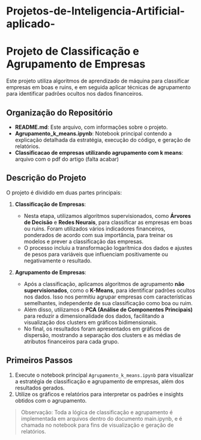 # Projetos-de-Inteligencia-Artificial-aplicado-
# Projeto de Classificação e Agrupamento de Empresas

Este projeto utiliza algoritmos de aprendizado de máquina para classificar empresas em boas e ruins, e em seguida aplicar técnicas de agrupamento para identificar padrões ocultos nos dados financeiros.

## Organização do Repositório

- **README.md**: Este arquivo, com informações sobre o projeto.
- **Agrupamento_k_means.ipynb**: Notebook principal contendo a explicação detalhada da estratégia, execução do código, e geração de relatórios.
- **Classificacao de empresas utilizando agrupamento com k means**: arquivo com o pdf do artigo (falta acabar)

## Descrição do Projeto

O projeto é dividido em duas partes principais:

1. **Classificação de Empresas**:
   - Nesta etapa, utilizamos algoritmos supervisionados, como **Árvores de Decisão** e **Redes Neurais**, para classificar as empresas em boas ou ruins. Foram utilizados vários indicadores financeiros, ponderados de acordo com sua importância, para treinar os modelos e prever a classificação das empresas.
   - O processo incluiu a transformação logarítmica dos dados e ajustes de pesos para variáveis que influenciam positivamente ou negativamente o resultado.

2. **Agrupamento de Empresas**:
   - Após a classificação, aplicamos algoritmos de agrupamento **não supervisionados**, como o **K-Means**, para identificar padrões ocultos nos dados. Isso nos permitiu agrupar empresas com características semelhantes, independente de sua classificação como boa ou ruim.
   - Além disso, utilizamos o **PCA (Análise de Componentes Principais)** para reduzir a dimensionalidade dos dados, facilitando a visualização dos clusters em gráficos bidimensionais.
   - No final, os resultados foram apresentados em gráficos de dispersão, mostrando a separação dos clusters e as médias de atributos financeiros para cada grupo.

## Primeiros Passos


1. Execute o notebook principal `Agrupamento_k_means.ipynb` para visualizar a estratégia de classificação e agrupamento de empresas, além dos resultados gerados.
2. Utilize os gráficos e relatórios para interpretar os padrões e insights obtidos com o agrupamento.

> Observação: Toda a lógica de classificação e agrupamento é implementada em arquivos dentro do documento main.ipynb, e é chamada no notebook para fins de visualização e geração de relatórios.
